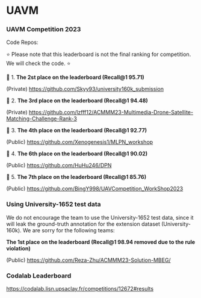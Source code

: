 # UAVM



### UAVM Competition 2023 

Code Repos: 


:star: Please note that this leaderboard is not the final ranking for competition. We will check the code.  :star:


:crown: 1. **The 2st place on the leaderboard (Recall@1 95.71)** 

(Private) https://github.com/Skyy93/university160k_submission 

:crown: 2. **The 3rd place on the leaderboard (Recall@1 94.48)**

(Private) https://github.com/lzfff12/ACMMM23-Multimedia-Drone-Satellite-Matching-Challenge-Rank-3 

:crown: 3. **The 4th place on the leaderboard (Recall@1 92.77)**

(Public) https://github.com/Xenogenesis1/MLPN_workshop 

:crown: 4. **The 6th place on the leaderboard (Recall@1 90.02)**

(Public) https://github.com/HuHu246/DPN

:crown: 5. **The 7th place on the leaderboard (Recall@1 85.76)**

(Public) https://github.com/BingY998/UAVCompetition_WorkShop2023


### Using University-1652 test data

We do not encourage the team to use the University-1652 test data, since it will leak the ground-truth annotation for the extension dataset (University-160k). 
We are sorry for the following teams:

**The 1st place on the leaderboard (Recall@1 98.94 removed due to the rule violation)** 

(Public) https://github.com/Reza-Zhu/ACMMM23-Solution-MBEG/ 


### Codalab Leaderboard

https://codalab.lisn.upsaclay.fr/competitions/12672#results
